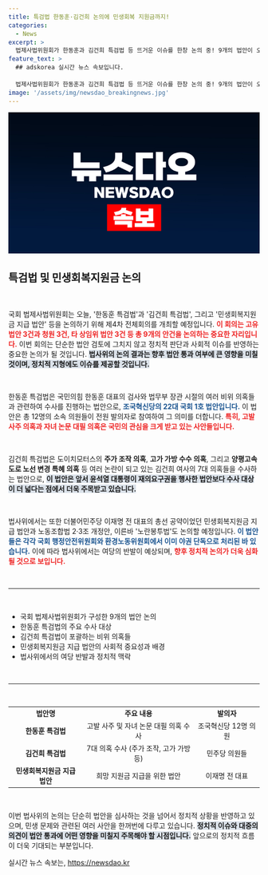 ```yaml
---
title: 특검법 한동훈·김건희 논의에 민생회복 지원금까지!
categories:
  - News
excerpt: >
  법제사법위원회가 한동훈과 김건희 특검법 등 뜨거운 이슈를 한창 논의 중! 9개의 법안이 오른 이번 회의, 여야 대치가 예고되며 민생회복지원금 법안도 논의될 예정이다. 클릭으로 상세 정보 확인하세요!
feature_text: >
  ## adskorea 실시간 뉴스 속보입니다.

  법제사법위원회가 한동훈과 김건희 특검법 등 뜨거운 이슈를 한창 논의 중! 9개의 법안이 오른 이번 회의, 여야 대치가 예고되며 민생회복지원금 법안도 논의될 예정이다. 클릭으로 상세 정보 확인하세요!
image: '/assets/img/newsdao_breakingnews.jpg'
---
```


<p><img src="/assets/img/newsdao_breakingnews.jpg" alt="adskorea 속보" /></p>

<h2 data-ke-size="size26">특검법 및 민생회복지원금 논의</h2>

<p data-ke-size="size16">&nbsp;</p>

<p>국회 법제사법위원회는 오늘, '한동훈 특검법'과 '김건희 특검법', 그리고 '민생회복지원금 지급 법안' 등을 논의하기 위해 제4차 전체회의를 개최할 예정입니다. <b><span style="color: #ee2323;">이 회의는 고유법안 3건과 청원 3건, 타 상임위 법안 3건 등 총 9개의 안건을 논의하는 중요한 자리입니다.</span></b> 이번 회의는 단순한 법안 검토에 그치지 않고 정치적 판단과 사회적 이슈를 반영하는 중요한 논의가 될 것입니다. <b><span style="background-color: #21538527;">법사위의 논의 결과는 향후 법안 통과 여부에 큰 영향을 미칠 것이며, 정치적 지형에도 이슈를 제공할 것입니다.</span></b> </p>

<p data-ke-size="size16">&nbsp;</p>

<p>한동훈 특검법은 국민의힘 한동훈 대표의 검사와 법무부 장관 시절의 여러 비위 의혹들과 관련하여 수사를 진행하는 법안으로, <b><span style="color: #1a5490;">조국혁신당의 22대 국회 1호 법안입니다.</span></b> 이 법안은 총 12명의 소속 의원들이 전원 발의자로 참여하여 그 의미를 더합니다. <b><span style="color: #ee2323;">특히, 고발 사주 의혹과 자녀 논문 대필 의혹은 국민의 관심을 크게 받고 있는 사안들입니다.</span></b> </p>

<p data-ke-size="size16">&nbsp;</p>

<p>김건희 특검법은 도이치모터스의 <b>주가 조작 의혹</b>, <b>고가 가방 수수 의혹</b>, 그리고 <b>양평고속도로 노선 변경 특혜 의혹</b> 등 여러 논란이 되고 있는 김건희 여사의 7대 의혹들을 수사하는 법안으로, <b><span style="background-color: #21538527;">이 법안은 앞서 윤석열 대통령이 재의요구권을 행사한 법안보다 수사 대상이 더 넓다는 점에서 더욱 주목받고 있습니다.</span></b> </p>

<p data-ke-size="size16">&nbsp;</p>

<p>법사위에서는 또한 더불어민주당 이재명 전 대표의 총선 공약이었던 민생회복지원금 지급 법안과 노동조합법 2·3조 개정안, 이른바 '노란봉투법'도 논의할 예정입니다. <b><span style="color: #1a5490;">이 법안들은 각각 국회 행정안전위원회와 환경노동위원회에서 이미 야권 단독으로 처리된 바 있습니다.</span></b> 이에 따라 법사위에서는 여당의 반발이 예상되며, <b><span style="color: #ee2323;">향후 정치적 논의가 더욱 심화될 것으로 보입니다.</span></b></p>

<p data-ke-size="size16">&nbsp;</p>

<hr />

<p data-ke-size="size16">&nbsp;</p>

<ul>
<li>국회 법제사법위원회가 구성한 9개의 법안 논의</li>
<li>한동훈 특검법의 주요 수사 대상</li>
<li>김건희 특검법이 포괄하는 비위 의혹들</li>
<li>민생회복지원금 지급 법안의 사회적 중요성과 배경</li>
<li>법사위에서의 여당 반발과 정치적 맥락</li>
</ul>

<p data-ke-size="size16">&nbsp;</p>

<hr />

<p data-ke-size="size16">&nbsp;</p>

<table style="width:100%; border-collapse:collapse;">
<tr>
<td style="text-align: center; height: 17px;"><b>법안명</b></td>
<td style="text-align: center; height: 17px;"><b>주요 내용</b></td>
<td style="text-align: center; height: 17px;"><b>발의자</b></td>
</tr>
<tr>
<td style="text-align: center; height: 17px;"><b>한동훈 특검법</b></td>
<td style="text-align: center; height: 17px;">고발 사주 및 자녀 논문 대필 의혹 수사</td>
<td style="text-align: center; height: 17px;">조국혁신당 12명 의원</td>
</tr>
<tr>
<td style="text-align: center; height: 17px;"><b>김건희 특검법</b></td>
<td style="text-align: center; height: 17px;">7대 의혹 수사 (주가 조작, 고가 가방 등)</td>
<td style="text-align: center; height: 17px;">민주당 의원들</td>
</tr>
<tr>
<td style="text-align: center; height: 17px;"><b>민생회복지원금 지급 법안</b></td>
<td style="text-align: center; height: 17px;">희망 지원금 지급을 위한 법안</td>
<td style="text-align: center; height: 17px;">이재명 전 대표</td>
</tr>
</table>

<p data-ke-size="size16">&nbsp;</p>

<p>이번 법사위의 논의는 단순히 법안을 심사하는 것을 넘어서 정치적 상황을 반영하고 있으며, 민생 문제와 관련된 여러 사안을 한꺼번에 다루고 있습니다. <b><span style="background-color: #21538527;">정치적 이슈와 대중의 의견이 법안 통과에 어떤 영향을 미칠지 주목해야 할 시점입니다.</span></b> 앞으로의 정치적 흐름이 더욱 기대되는 부분입니다.</p>
실시간 뉴스 속보는, <a href="https://newsdao.kr" rel="dofollow">https://newsdao.kr</a>


